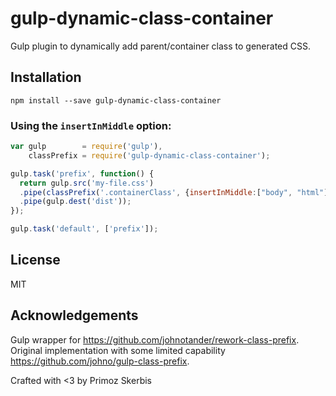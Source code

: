 # gulp-dynamic-class-container

Gulp plugin to dynamically add parent/container class to generated CSS.

## Installation

```
npm install --save gulp-dynamic-class-container
```

### Using the `insertInMiddle` option:

```js
var gulp        = require('gulp'),
    classPrefix = require('gulp-dynamic-class-container');

gulp.task('prefix', function() {
  return gulp.src('my-file.css')
  .pipe(classPrefix('.containerClass', {insertInMiddle:["body", "html"]}))
  .pipe(gulp.dest('dist'));
});

gulp.task('default', ['prefix']);
```

## License

MIT

## Acknowledgements

Gulp wrapper for <https://github.com/johnotander/rework-class-prefix>.
Original implementation with some limited capability <https://github.com/johno/gulp-class-prefix>.

Crafted with <3 by Primoz Skerbis
